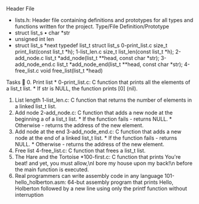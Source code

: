 Header File
* lists.h: Header file containing definitions and prototypes for all types and functions written for the project.
Type/File	Definition/Prototype
* struct list_s		•	char *str
* unsigned int len
* struct list_s *next
typedef list_t	struct list_s
0-print_list.c	size_t print_list(const list_t *h);
1-list_len.c	size_t list_len(const list_t *h);
2-add_node.c	list_t *add_node(list_t **head, const char *str);
3-add_node_end.c	list_t *add_node_end(list_t **head, const char *str);
4-free_list.c	void free_list(list_t *head)

Tasks 📃
0. Print list
    * 0-print_list.c: C function that prints all the elements of a list_t list.
        * If str is NULL, the function prints [0] (nil).
 1. List length
     1-list_len.c: C function that returns the number of elements in a linked list_t list.
2. Add node
     2-add_node.c: C function that adds a new node at the beginning a of a list_t list.
        * If the function fails - returns NULL.
        * Otherwise - returns the address of the new element.
3. Add node at the end
     3-add_node_end.c: C function that adds a new node at the end of a linked list_t list.
        * If the function fails - returns NULL.
        * Otherwise - returns the address of the new element.
4. Free list
    4-free_list.c: C function that frees a list_t list.
 5. The Hare and the Tortoise
 *100-first.c: C function that prints You're beat! and yet, you must allow,\nI bore my house upon my back!\n before the main function is executed.
6. Real programmers can write assembly code in any language
    101-hello_holberton.asm: 64-but assembly program that prints Hello, Holberton followed by a new line using only the printf function without interruption
